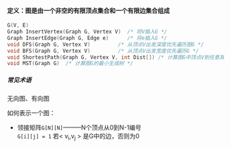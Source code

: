 #### 定义：图是由一个非空的有限顶点集合和一个有限边集合组成
```cpp
G(V, E)
Graph InsertVertex(Graph G, Vertex V)  /* 将V插入G */
Graph InsertEdge(Graph G, Edge e)      /* 将e插入G */
void DFS(Graph G, Vertex V)         /* 从顶点V出发深度优先遍历图G */
void BFS(Graph G, Vertex V)         /* 从顶点V出发宽度优先遍历G */
void ShortestPath(Graph G, Vertex V, int Dist[]) /* 计算图G中顶点V到任意其他顶点的最短距离 */
void MST(Graph G)  /* 计算图G的最小生成树 */
```

##### 常见术语
无向图、有向图

如何表示一个图：  
* 领接矩阵`G[N][N]`———N个顶点从0到N-1编号  
`G[i][j] = 1` 若< v<sub>i</sub>,v<sub>j</sub> >  是G中的边，否则为0

